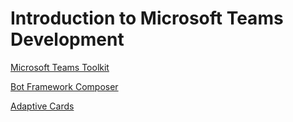 # Introduction to Microsoft Teams Development

[Microsoft Teams Toolkit](https://marketplace.visualstudio.com/items?itemName=TeamsDevApp.ms-teams-vscode-extension)

[Bot Framework Composer](https://docs.microsoft.com/en-us/composer/introduction)

[Adaptive Cards](https://docs.microsoft.com/en-us/adaptive-cards/)
